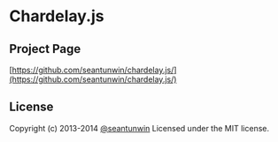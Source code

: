 # Chardelay.js

## Project Page
[https://github.com/seantunwin/chardelay.js/](https://github.com/seantunwin/chardelay.js/)

## License

Copyright (c) 2013-2014 [@seantunwin](https://twitter.com/seantunwin) Licensed under the MIT license.
